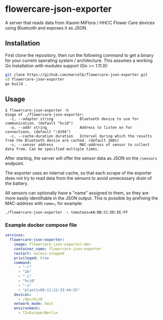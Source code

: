 # flowercare-json-exporter

A server that reads data from Xiaomi MiFlora / HHCC Flower Care devices using Bluetooth and exposes it as JSON.

## Installation

First clone the repository, then run the following command to get a binary for your current operating system / architecture. This assumes a working Go installation with modules support (Go >= 1.11.0):

```bash
git clone https://github.com/marcelb/flowercare-json-exporter.git
cd flowercare-json-exporter
go build .
```

## Usage

```plain
$ flowercare-json-exporter -h
Usage of ./flowercare-json-exporter:
  -i, --adapter string            Bluetooth device to use for communication. (default "hci0")
  -a, --addr string               Address to listen on for connections. (default ":9294")
  -c, --cache-duration duration   Interval during which the results from the Bluetooth device are cached. (default 2m0s)
  -s, --sensor address            MAC-address of sensor to collect data from. Can be specified multiple times.
```

After starting, the server will offer the sensor data as JSON on the `/sensors` endpoint.

The exporter uses an internal cache, so that each scrape of the exporter does not try to read data from the sensors to avoid unnecessary drain of the battery.

All sensors can optionally have a "name" assigned to them, so they are more easily identifiable in the JSON output. This is possible by prefixing the MAC-address with `name=`, for example:

```bash
./flowercare-json-exporter -s tomatoes=AA:BB:CC:DD:EE:FF
```
### Example docker compose file
```yaml
services:
  flowercare-json-exporter:
    image: flowercare-json-exporter:dev
    container_name: flowercare-json-exporter
    restart: unless-stopped
    privileged: true
    command:
      - "-r"
      - "2m"
      - "-i"
      - "hci0"
      - "-s"
      - "plant1=00:11:22:33:44:55"
    devices:
      - /dev/hci0
    network_mode: host
    environment:
      - TZ=Europe/Berlin
```
